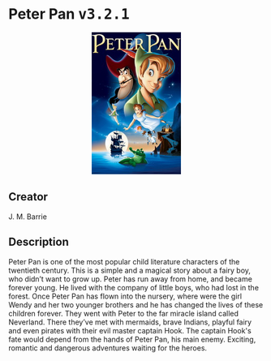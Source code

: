 
# Peter Pan <kbd>v3.2.1</kbd>

<center>
  <img src="./cover-1024.jpg"/>
</center>

## Creator
J. M. Barrie

## Description
<p>Peter Pan is one of the most popular child literature characters of the twentieth century. This is a simple and a magical story about a fairy boy, who didn’t want to grow up. Peter has run away from home, and became forever young. He lived with the company of little boys, who had lost in the forest. Once Peter Pan has flown into the nursery, where were the girl Wendy and her two younger brothers and he has changed the lives of these children forever. They went with Peter to the far miracle island called Neverland. There they’ve met with mermaids, brave Indians, playful fairy and even pirates with their evil master captain Hook. The captain Hook's fate would depend from the hands of Peter Pan, his main enemy. Exciting, romantic and dangerous adventures waiting for the heroes.</p>
